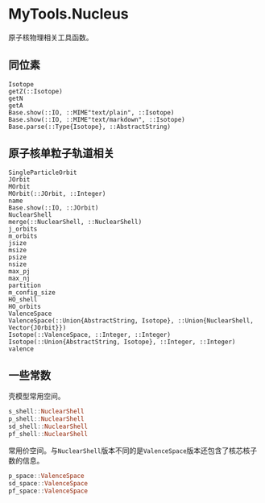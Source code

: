 # MyTools.Nucleus

原子核物理相关工具函数。

## 同位素

```@docs
Isotope
getZ(::Isotope)
getN
getA
Base.show(::IO, ::MIME"text/plain", ::Isotope)
Base.show(::IO, ::MIME"text/markdown", ::Isotope)
Base.parse(::Type{Isotope}, ::AbstractString)
```

## 原子核单粒子轨道相关

```@docs
SingleParticleOrbit
JOrbit
MOrbit
MOrbit(::JOrbit, ::Integer)
name
Base.show(::IO, ::JOrbit)
NuclearShell
merge(::NuclearShell, ::NuclearShell)
j_orbits
m_orbits
jsize
msize
psize
nsize
max_pj
max_nj
partition
m_config_size
HO_shell
HO_orbits
ValenceSpace
ValenceSpace(::Union{AbstractString, Isotope}, ::Union{NuclearShell, Vector{JOrbit}})
Isotope(::ValenceSpace, ::Integer, ::Integer)
Isotope(::Union{AbstractString, Isotope}, ::Integer, ::Integer)
valence
```

## 一些常数

壳模型常用空间。
```julia
s_shell::NuclearShell
p_shell::NuclearShell
sd_shell::NuclearShell
pf_shell::NuclearShell
```

常用价空间。与`NuclearShell`版本不同的是`ValenceSpace`版本还包含了核芯核子数的信息。
```julia
p_space::ValenceSpace
sd_space::ValenceSpace
pf_space::ValenceSpace
```